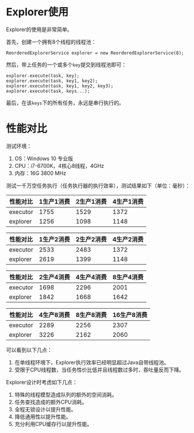 # Explorer使用

Explorer的使用是非常简单。

首先，创建一个拥有8个线程的线程池：

```
ReorderedExplorerService explorer = new ReorderedExplorerService(8);
```

然后，带上任务的一个或多个`key`提交到线程池即可：

```
explorer.execute(task, key);
explorer.execute(task, key1, key2);
explorer.execute(task, key1, key2, key3);
explorer.execute(task, keys...);
```

最后，在该`keys`下的所有任务，永远是串行执行的。

# 性能对比

测试环境：

1. OS：Windows 10 专业版
2. CPU：i7-6700K，4核心8线程，4GHz
3. 内存：16G 3800 MHz

测试一千万空任务执行（任务执行器的执行效率），测试结果如下（单位：毫秒）：

性能对比 | 1生产1消费 | 2生产1消费 | 4生产1消费 |
---------|------|------|------|
executor | 1755 | 1529 | 1372 |
explorer | 1256 | 1098 | 1148 |

性能对比 | 1生产2消费 | 2生产2消费 | 4生产2消费 |
---------|--------|--------|--------|
executor | 2533   | 2483   | 1372   |
explorer | 2619   | 1399   | 1148   |

性能对比 | 2生产4消费 | 4生产4消费 | 8生产4消费
---------|--------|--------|--------|
executor | 1698   | 2296   | 2001   |
explorer | 1842   | 1668   | 1642   |

性能对比 | 4生产8消费 | 8生产8消费 | 16生产8消费
---------|--------|--------|--------|
executor | 2289   | 2256   | 2307   |
explorer | 3226   | 2162   | 2060   |

可以看到以下几点：

1. 在单线程环境下，Explorer执行效率已经明显超过Java自带线程池。
2. 受限于CPU线程数，当任务性价比低并且线程数过多时，吞吐量反而下降。

Explorer设计时考虑如下几点：

1. 特殊的线程模型造成队列的额外的空间消耗。
2. 任务查找造成的额外CPU消耗。
3. 全程无锁设计以提升性能。
4. 降低通用性以提升性能。
5. 充分利用CPU缓存行以提升性能。
